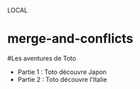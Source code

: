 LOCAL

# merge-and-conflicts

#Les aventures de Toto
- Partie 1 : Toto découvre Japon
- Partie 2 : Toto découvre l'Italie
